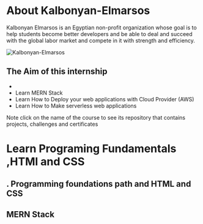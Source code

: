 # About Kalbonyan-Elmarsos
Kalbonyan Elmarsos is an Egyptian non-profit organization whose goal is to help students become better developers and be able to deal and succeed with the global labor market and compete in it with strength and efficiency.

![Kalbonyan-Elmarsos](https://img.shields.io/badge/Kalbonyan_Elmarsos-0077B5?style=for-the-badge&logo=Kalbonyan_Elmarsos&logoColor=white)


## The Aim of this internship

* [Learn Programing Fundamentals ,HTMl and CSS]: https://github.com/AhmedElgarnousy/Kalbonyan-Elmarsos/tree/main/1-Learn_Programming_Foundations
* Learn MERN Stack
* Learn How to Deploy your web applications with Cloud Provider (AWS)
* Learn How to Make serverless web applications


Note click on the name of the course to see its repository that contains projects, challenges and certificates


# Learn Programing Fundamentals ,HTMl and CSS

## . Programming foundations path and HTML and CSS


## MERN Stack
